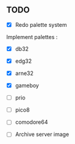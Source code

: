 ## TODO

- [x] Redo palette system

Implement palettes :
- [x] db32
- [x] edg32
- [x] arne32
- [x] gameboy
- [ ] prio
- [ ] pico8
- [ ] comodore64

- [ ] Archive server image